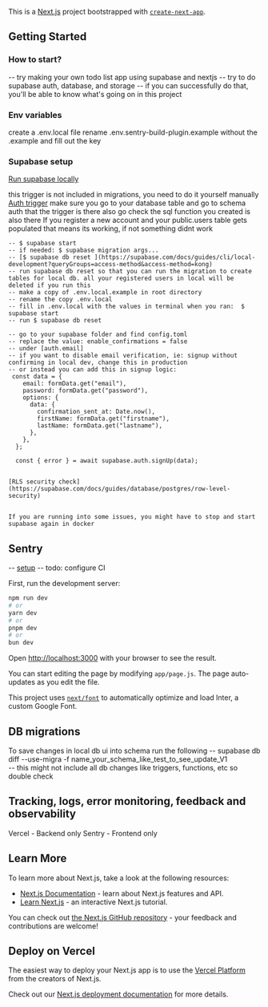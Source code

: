This is a [Next.js](https://nextjs.org/) project bootstrapped with [`create-next-app`](https://github.com/vercel/next.js/tree/canary/packages/create-next-app).

## Getting Started

### How to start?
-- try making your own todo list app using supabase and nextjs
-- try to do supabase auth, database, and storage
-- if you can successfully do that, you'll be able to know what's going on in this project


### Env variables
create a .env.local file
rename .env.sentry-build-plugin.example  without the .example and fill out the key

### Supabase setup
[Run supabase locally](https://supabase.com/docs/guides/cli/local-development?queryGroups=access-method&access-method=kong)

this trigger is not included in migrations, you need to do it yourself manually
[Auth trigger](https://supabase.com/docs/guides/auth/managing-user-data?queryGroups=language&language=js)
make sure you go to your database table and go to schema auth that the trigger is there
also go check the sql function you created is also there
If you register a new account and your public.users table gets populated that means its working, if not
something didnt work

```
-- $ supabase start
-- if needed: $ supabase migration args...
-- [$ supabase db reset ](https://supabase.com/docs/guides/cli/local-development?queryGroups=access-method&access-method=kong)
-- run supabase db reset so that you can run the migration to create tables for local db. all your registered users in local will be deleted if you run this
-- make a copy of .env.local.example in root directory
-- rename the copy .env.local
-- fill in .env.local with the values in terminal when you ran:  $ supabase start
-- run $ supabase db reset

-- go to your supabase folder and find config.toml
-- replace the value: enable_confirmations = false
-- under [auth.email] 
-- if you want to disable email verification, ie: signup without confirming in local dev, change this in production
-- or instead you can add this in signup logic:
 const data = {
    email: formData.get("email"),
    password: formData.get("password"),
    options: {
      data: {
        confirmation_sent_at: Date.now(),
        firstName: formData.get("firstname"),
        lastName: formData.get("lastname"),
      },
    },
  };

  const { error } = await supabase.auth.signUp(data);


[RLS security check](https://supabase.com/docs/guides/database/postgres/row-level-security)


If you are running into some issues, you might have to stop and start supabase again in docker
```

## Sentry
-- [setup](https://docs.sentry.io/platforms/javascript/guides/nextjs/)
-- todo: configure CI 


First, run the development server:

```bash
npm run dev
# or
yarn dev
# or
pnpm dev
# or
bun dev
```

Open [http://localhost:3000](http://localhost:3000) with your browser to see the result.

You can start editing the page by modifying `app/page.js`. The page auto-updates as you edit the file.

This project uses [`next/font`](https://nextjs.org/docs/basic-features/font-optimization) to automatically optimize and load Inter, a custom Google Font.

## DB migrations
To save changes in local db ui into schema run the following
-- supabase db diff --use-migra -f name_your_schema_like_test_to_see_update_V1        
-- this might not include all db changes like triggers, functions, etc so double check



## Tracking, logs, error monitoring, feedback and observability

Vercel - Backend only
Sentry - Frontend only

## Learn More

To learn more about Next.js, take a look at the following resources:

- [Next.js Documentation](https://nextjs.org/docs) - learn about Next.js features and API.
- [Learn Next.js](https://nextjs.org/learn) - an interactive Next.js tutorial.

You can check out [the Next.js GitHub repository](https://github.com/vercel/next.js/) - your feedback and contributions are welcome!

## Deploy on Vercel

The easiest way to deploy your Next.js app is to use the [Vercel Platform](https://vercel.com/new?utm_medium=default-template&filter=next.js&utm_source=create-next-app&utm_campaign=create-next-app-readme) from the creators of Next.js.

Check out our [Next.js deployment documentation](https://nextjs.org/docs/deployment) for more details.
